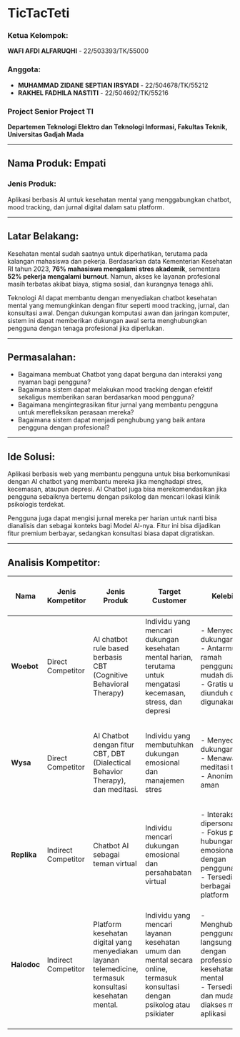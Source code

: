 # TicTacTeti

### Ketua Kelompok: 
**WAFI AFDI ALFARUQHI** - 22/503393/TK/55000

### Anggota:
- **MUHAMMAD ZIDANE SEPTIAN IRSYADI** - 22/504678/TK/55212
- **RAKHEL FADHILA NASTITI** - 22/504692/TK/55216

### Project Senior Project TI

**Departemen Teknologi Elektro dan Teknologi Informasi, Fakultas Teknik, Universitas Gadjah Mada**

---

## Nama Produk: Empati

### Jenis Produk:
Aplikasi berbasis AI untuk kesehatan mental yang menggabungkan chatbot, mood tracking, dan jurnal digital dalam satu platform.

---

## Latar Belakang:
Kesehatan mental sudah saatnya untuk diperhatikan, terutama pada kalangan mahasiswa dan pekerja. Berdasarkan data Kementerian Kesehatan RI tahun 2023, **76% mahasiswa mengalami stres akademik**, sementara **52% pekerja mengalami burnout**. Namun, akses ke layanan profesional masih terbatas akibat biaya, stigma sosial, dan kurangnya tenaga ahli.

Teknologi AI dapat membantu dengan menyediakan chatbot kesehatan mental yang memungkinkan dengan fitur seperti mood tracking, jurnal, dan konsultasi awal. Dengan dukungan komputasi awan dan jaringan komputer, sistem ini dapat memberikan dukungan awal serta menghubungkan pengguna dengan tenaga profesional jika diperlukan.

---

## Permasalahan:
- Bagaimana membuat Chatbot yang dapat berguna dan interaksi yang nyaman bagi pengguna?
- Bagaimana sistem dapat melakukan mood tracking dengan efektif sekaligus memberikan saran berdasarkan mood pengguna?
- Bagaimana mengintegrasikan fitur jurnal yang membantu pengguna untuk merefleksikan perasaan mereka?
- Bagaimana sistem dapat menjadi penghubung yang baik antara pengguna dengan profesional?

---

## Ide Solusi:
Aplikasi berbasis web yang membantu pengguna untuk bisa berkomunikasi dengan AI chatbot yang membantu mereka jika menghadapi stres, kecemasan, ataupun depresi. AI Chatbot juga bisa merekomendasikan jika pengguna sebaiknya bertemu dengan psikolog dan mencari lokasi klinik psikologis terdekat.

Pengguna juga dapat mengisi jurnal mereka per harian untuk nanti bisa dianalisis dan sebagai konteks bagi Model AI-nya. Fitur ini bisa dijadikan fitur premium berbayar, sedangkan konsultasi biasa dapat digratiskan.

---

## Analisis Kompetitor:

| **Nama**     | **Jenis Kompetitor** | **Jenis Produk**                                                   | **Target Customer**                                   | **Kelebihan**                                                                                     | **Kekurangan**                                                           | **Key Competitive Advantage & Unique Value**                                                      |
|--------------|----------------------|--------------------------------------------------------------------|-------------------------------------------------------|-------------------------------------------------------------------------------------------------|-----------------------------------------------------------------------|-------------------------------------------------------------------------------------------------|
| **Woebot**   | Direct Competitor    | AI chatbot rule based berbasis CBT (Cognitive Behavioral Therapy)  | Individu yang mencari dukungan kesehatan mental harian, terutama untuk mengatasi kecemasan, stress, dan depresi | - Menyediakan dukungan 24/7<br>- Antarmuka ramah pengguna dan mudah diakses<br>- Gratis untuk diunduh dan digunakan | - Terbatas pada pendekatan CBT, kurang cocok untuk kondisi mental yang kompleks | Menggunakan Teknik CBT                                                                              |
| **Wysa**     | Direct Competitor    | AI Chatbot dengan fitur CBT, DBT (Dialectical Behavior Therapy), dan meditasi. | Individu yang membutuhkan dukungan emosional dan manajemen stres | - Menyediakan dukungan 24/7<br>- Menawarkan meditasi terpand<br>- Anonim dan aman | - Beberapa fitur premium memerlukan biaya<br>- Tidak mengandalkan terapi profesional | Kombinasi CBT, DBT, dan mindfulness untuk pendekatan holistik terhadap kesehatan mental |
| **Replika**  | Indirect Competitor  | Chatbot AI sebagai teman virtual                                    | Individu mencari dukungan emosional dan persahabatan virtual | - Interaksi yang dipersonalisasi<br>- Fokus pada hubungan emosional dengan pengguna<br>- Tersedia di berbagai platform | - Tidak berfokus pada kesehatan mental<br>- Beberapa fitur memerlukan biaya | Menawarkan dukungan emosional dan persahabatan virtual yang dapat membantu mengurangi rasa kesepian |
| **Halodoc**  | Indirect Competitor  | Platform kesehatan digital yang menyediakan layanan telemedicine, termasuk konsultasi kesehatan mental. | Individu yang mencari layanan kesehatan umum dan mental secara online, termasuk konsultasi dengan psikolog atau psikiater | - Menghubungkan pengguna langsung dengan professional kesehatan mental<br>- Tersedia 24/7 dan mudah diakses melalui aplikasi | - Biaya konsultasi profesional lebih tinggi dibandingkan chatbot AI gratis<br>- Biaya konsultasi profesional lebih tinggi dibandingkan chatbot AI gratis | Integrasi layanan kesehatan mental dengan layanan kesehatan umum, memberikan solusi komprehensif bagi pengguna. |
